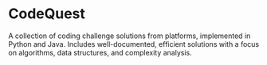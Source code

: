 # CodeQuest
 A collection of coding challenge solutions from platforms, implemented in Python and Java. Includes well-documented, efficient solutions with a focus on algorithms, data structures, and complexity analysis.
